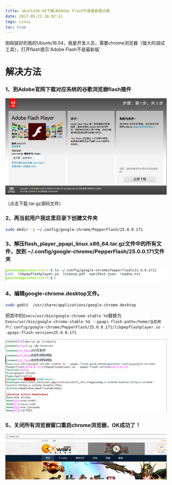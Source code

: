 ```yaml
---
title: ubuntu16.04下解决Adobe Flash不是最新版问题
date: 2017-05-22 16:02:11
tags: Linux
toc: true
---
```


刚刚装好的我的Ubuntu16.04，我是开发人员，需要chrome浏览器（强大的调试工具），打开flash提示‘Adobe Flash不是最新版’

# 解决方法

### 1、到Adobe官网下载对应系统的谷歌浏览器flash插件

<img src='/images/google-adobe-flash.png' />

（点击下载.tar.gz源码文件）

### 2、再当前用户我这里目录下创建文件夹

```bash
sudo mkdir -p ~/.config/google-chrome/PepperFlash/25.0.0.171
```

### 3、解压flash_player_ppapi_linux.x86_64.tar.gz文件中的所有文件，放到 ~/.config/google-chrome/PepperFlash/25.0.0.171文件夹

<img src='/images/google_flash_plugin.png' />

### 4、编辑google-chrome.desktop文件。

```bash
sudo gedit  /usr/share/applications/google-chrome.desktop
```

把其中的`Exec=/usr/bin/google-chrome-stable %U`替换为`Exec=/usr/bin/google-chrome-stable %U --ppapi-flash-path=/home/当前用户/.config/google-chrome/PepperFlash/25.0.0.171/libpepflashplayer.so --ppapi-flash-version=25.0.0.171`

<img src='/images/google.desktop.png' />

### 5、关闭所有浏览器窗口重启chrome浏览器，OK成功了！

<img src='/images/google_flash_success.png' />